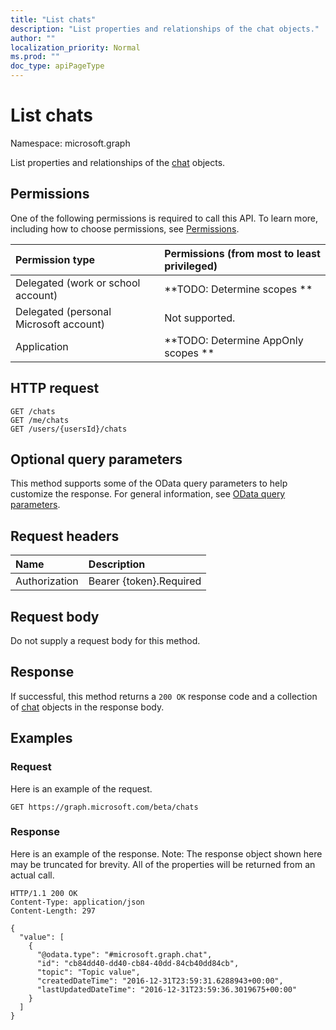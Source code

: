 ```yaml
---
title: "List chats"
description: "List properties and relationships of the chat objects."
author: ""
localization_priority: Normal
ms.prod: ""
doc_type: apiPageType
---
```


# List chats

Namespace: microsoft.graph

List properties and relationships of the [chat](../resources/chat.md) objects.

## Permissions
One of the following permissions is required to call this API. To learn more, including how to choose permissions, see [Permissions](/concepts/permissions-reference.md).

|Permission type|Permissions (from most to least privileged)|
|:---|:---|
|Delegated (work or school account)|**TODO: Determine scopes **|
|Delegated (personal Microsoft account)|Not supported.|
|Application|**TODO: Determine AppOnly scopes **|

## HTTP request
<!-- {
  "blockType": "ignored"
}
-->
``` http
GET /chats
GET /me/chats
GET /users/{usersId}/chats
```

## Optional query parameters
This method supports some of the OData query parameters to help customize the response. For general information, see [OData query parameters](/graph/query-parameters).

## Request headers
|Name|Description|
|:---|:---|
|Authorization|Bearer {token}.Required|

## Request body
Do not supply a request body for this method.

## Response
If successful, this method returns a `200 OK` response code and a collection of [chat](../resources/chat.md) objects in the response body.

## Examples

### Request
Here is an example of the request.
<!-- {
  "blockType": "request",
  "name": "get_chat"
}
-->
``` http
GET https://graph.microsoft.com/beta/chats
```

### Response
Here is an example of the response. Note: The response object shown here may be truncated for brevity. All of the properties will be returned from an actual call.
<!-- {
  "blockType": "response",
  "truncated": true,
  "@odata.type": "collection(microsoft.graph.chat)"
}
-->
``` http
HTTP/1.1 200 OK
Content-Type: application/json
Content-Length: 297

{
  "value": [
    {
      "@odata.type": "#microsoft.graph.chat",
      "id": "cb84dd40-dd40-cb84-40dd-84cb40dd84cb",
      "topic": "Topic value",
      "createdDateTime": "2016-12-31T23:59:31.6288943+00:00",
      "lastUpdatedDateTime": "2016-12-31T23:59:36.3019675+00:00"
    }
  ]
}
```

